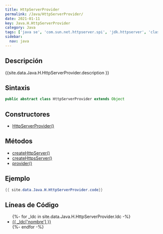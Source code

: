 ```yaml
---
title: HttpServerProvider
permalink: /Java/HttpServerProvider/
date: 2021-01-11
key: Java.H.HttpServerProvider
category: Java
tags: ['java se', 'com.sun.net.httpserver.spi', 'jdk.httpserver', 'clase java', 'Java 1.0']
sidebar: 
  nav: java
---
```


## Descripción
{{site.data.Java.H.HttpServerProvider.description }}

## Sintaxis
~~~java
public abstract class HttpServerProvider extends Object
~~~

## Constructores
* [HttpServerProvider()](/Java/HttpServerProvider/HttpServerProvider/)

## Métodos
* [createHttpServer()](/Java/HttpServerProvider/createHttpServer)
* [createHttpsServer()](/Java/HttpServerProvider/createHttpsServer)
* [provider()](/Java/HttpServerProvider/provider)

## Ejemplo
~~~java
{{ site.data.Java.H.HttpServerProvider.code}}
~~~

## Líneas de Código
<ul>
{%- for _ldc in site.data.Java.H.HttpServerProvider.ldc -%}
   <li>
       <a href="{{_ldc['url'] }}">{{ _ldc['nombre'] }}</a>
   </li>
{%- endfor -%}
</ul>
